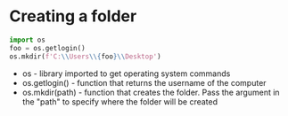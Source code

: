 # Creating a folder

```python
import os
foo = os.getlogin()
os.mkdir(f'C:\\Users\\{foo}\\Desktop')
```

- os - library imported to get operating system commands
- os.getlogin() - function that returns the username of the computer
- os.mkdir(path) - function that creates the folder. Pass the argument in the "path" to specify where the folder will be created
